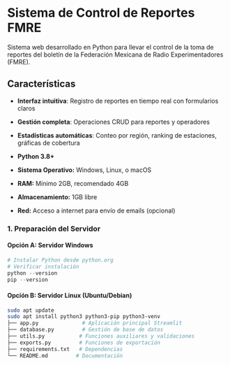 # Sistema de Control de Reportes FMRE

Sistema web desarrollado en Python para llevar el control de la toma de reportes del boletín de la Federación Mexicana de Radio Experimentadores (FMRE).

## Características

- **Interfaz intuitiva**: Registro de reportes en tiempo real con formularios claros
- **Gestión completa**: Operaciones CRUD para reportes y operadores
- **Estadísticas automáticas**: Conteo por región, ranking de estaciones, gráficas de cobertura

- **Python 3.8+**
- **Sistema Operativo:** Windows, Linux, o macOS
- **RAM:** Mínimo 2GB, recomendado 4GB
- **Almacenamiento:** 1GB libre
- **Red:** Acceso a internet para envío de emails (opcional)

### 1. Preparación del Servidor

#### Opción A: Servidor Windows
```powershell
# Instalar Python desde python.org
# Verificar instalación
python --version
pip --version
```

#### Opción B: Servidor Linux (Ubuntu/Debian)
```bash
sudo apt update
sudo apt install python3 python3-pip python3-venv
├── app.py              # Aplicación principal Streamlit
├── database.py         # Gestión de base de datos
├── utils.py           # Funciones auxiliares y validaciones
├── exports.py         # Funciones de exportación
├── requirements.txt   # Dependencias
└── README.md         # Documentación
```
